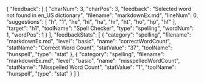 {
    "feedback": [
        {
            "charNum": 3,
            "charPos": 3,
            "feedback": "Selected word not found in en_US dictionary",
            "filename": "markdownEx.md",
            "lineNum": 0,
            "suggestions": [
                "h",
                "1",
                "he",
                "hi",
                "ha",
                "hr",
                "ht",
                "ho",
                "hp",
                "hf"
            ],
            "target": "h1",
            "toolName": "Spell Checker",
            "type": "spelling",
            "wordNum": 1,
            "wordPos": 1
        }
    ],
    "feedbackStats": [
        {
            "category": "spelling",
            "filename": "markdownEx.md",
            "level": "basic",
            "name": "correctWordCount",
            "statName": "Correct Word Count",
            "statValue": "37",
            "toolName": "hunspell",
            "type": "stat"
        },
        {
            "category": "spelling",
            "filename": "markdownEx.md",
            "level": "basic",
            "name": "misspelledWordCount",
            "statName": "Misspelled Word Count",
            "statValue": "1",
            "toolName": "hunspell",
            "type": "stat"
        }
    ]
}


